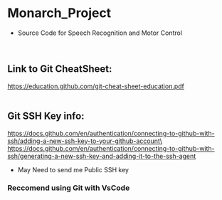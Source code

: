# Monarch_Project
- Source Code for Speech Recognition and Motor Control

<br />


## Link to Git CheatSheet:
https://education.github.com/git-cheat-sheet-education.pdf
<br />
<br />

## Git SSH Key info:
https://docs.github.com/en/authentication/connecting-to-github-with-ssh/adding-a-new-ssh-key-to-your-github-account\
https://docs.github.com/en/authentication/connecting-to-github-with-ssh/generating-a-new-ssh-key-and-adding-it-to-the-ssh-agent

- May Need to send me Public SSH key


### Reccomend using Git with VsCode
